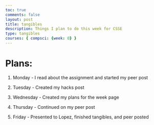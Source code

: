```yaml
---
toc: true
comments: false
layout: post
title: tangibles
description: Things I plan to do this week for CSSE
type: tangibles
courses: { compsci: {week: 0} }
---
```


# Plans:
 1. Monday - I read about the assignment and started my peer post
 >
 2. Tuesday - Created my hacks post
 >
 3. Wednesday - Created my plans for the week page
 >
 4. Thursday - Continued on my peer post
 >
5. Friday - Presented to Lopez, finished tangibles, and peer posted
